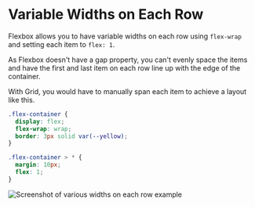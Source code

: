 # Variable Widths on Each Row

Flexbox allows you to have variable widths on each row using `flex-wrap` and setting each item to `flex: 1`.

As Flexbox doesn't have a gap property, you can't evenly space the items and have the first and last item on each row line up with the edge of the container.

With Grid, you would have to manually span each item to achieve a layout like this.

```css
.flex-container {
  display: flex;
  flex-wrap: wrap;
  border: 3px solid var(--yellow);
}

.flex-container > * {
  margin: 10px;
  flex: 1;
}
```

![Screenshot of various widths on each row example](https://res.cloudinary.com/gerhynes/image/upload/q_auto/v1550927773/Screenshot_2019-02-23_Flexbox_vs_CSS_Grid_Variable_Widths_on_Each_Row_ejrb1z.png)
